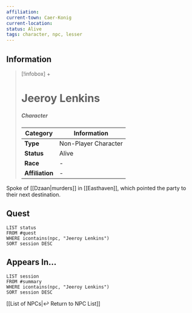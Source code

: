 ```yaml
---
affiliation:
current-town: Caer-Konig
current-location: 
status: Alive
tags: character, npc, lesser
---
```


## Information
> [!infobox] +
> # Jeeroy Lenkins
> ##### Character
> | Category | Information |
> | ---- | ---- |
> | **Type** | Non-Player Character |
> | **Status** | Alive |
> | **Race** | - |
> | **Affiliation** | - |

Spoke of [[Dzaan|murders]] in [[Easthaven]], which pointed the party to their next destination.

## Quest

```dataview
LIST status
FROM #quest 
WHERE icontains(npc, "Jeeroy Lenkins")
SORT session DESC
```

## Appears In...
```dataview
LIST session
FROM #summary
WHERE icontains(npc, "Jeeroy Lenkins")
SORT session DESC
```

[[List of NPCs|↩️ Return to NPC List]]
